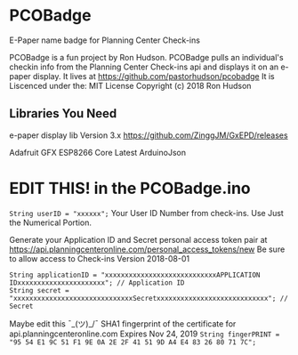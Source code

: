 # PCOBadge
E-Paper name badge for Planning Center Check-ins

PCOBadge is a fun project by Ron Hudson.
PCOBadge pulls an individual's checkin info from the Planning Center Check-ins api and displays it on an e-paper display.
It lives at https://github.com/pastorhudson/pcobadge
It is Liscenced under the: MIT License Copyright (c) 2018 Ron Hudson


## Libraries You Need

e-paper display lib Version 3.x
https://github.com/ZinggJM/GxEPD/releases

Adafruit GFX
ESP8266 Core Latest
ArduinoJson


# EDIT THIS! in the PCOBadge.ino
`String userID = "xxxxxx";` Your User ID Number from check-ins. Use Just the Numerical Portion.

Generate your Application ID and Secret personal access token pair at https://api.planningcenteronline.com/personal_access_tokens/new
Be sure to allow access to Check-ins Version 2018-08-01
```
String applicationID = "xxxxxxxxxxxxxxxxxxxxxxxxxxxxAPPLICATION IDxxxxxxxxxxxxxxxxxxxxxx"; // Application ID
String secret = "xxxxxxxxxxxxxxxxxxxxxxxxxxxxxxSecretxxxxxxxxxxxxxxxxxxxxxxxxxxxx"; // Secret
```

Maybe edit this ¯\_(ツ)_/¯ SHA1 fingerprint of the certificate for api.planningcenteronline.com Expires Nov 24, 2019
`String fingerPRINT = "95 54 E1 9C 51 F1 9E 0A 2E 2F 41 51 9D A4 E4 83 26 80 71 7C";`
